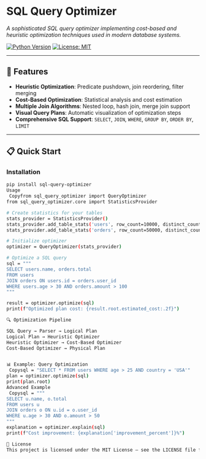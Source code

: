# SQL Query Optimizer

*A sophisticated SQL query optimizer implementing cost-based and heuristic optimization techniques used in modern database systems.*

[![Python Version](https://img.shields.io/badge/python-3.8%2B-blue)](https://python.org)
[![License: MIT](https://img.shields.io/badge/License-MIT-yellow.svg)](https://opensource.org/licenses/MIT)

---

## 🚀 Features

- **Heuristic Optimization**: Predicate pushdown, join reordering, filter merging
- **Cost-Based Optimization**: Statistical analysis and cost estimation
- **Multiple Join Algorithms**: Nested loop, hash join, merge join support
- **Visual Query Plans**: Automatic visualization of optimization steps
- **Comprehensive SQL Support**: `SELECT`, `JOIN`, `WHERE`, `GROUP BY`, `ORDER BY`, `LIMIT`

---

## 📋 Quick Start

### Installation

```bash
pip install sql-query-optimizer
Usage
 Copyfrom sql_query_optimizer import QueryOptimizer
from sql_query_optimizer.core import StatisticsProvider

# Create statistics for your tables
stats_provider = StatisticsProvider()
stats_provider.add_table_stats('users', row_count=10000, distinct_count=5000)
stats_provider.add_table_stats('orders', row_count=50000, distinct_count=10000)

# Initialize optimizer
optimizer = QueryOptimizer(stats_provider)

# Optimize a SQL query
sql = """
SELECT users.name, orders.total
FROM users
JOIN orders ON users.id = orders.user_id
WHERE users.age > 30 AND orders.amount > 100
"""

result = optimizer.optimize(sql)
print(f"Optimized plan cost: {result.root.estimated_cost:.2f}")

🔍 Optimization Pipeline

SQL Query → Parser → Logical Plan
Logical Plan → Heuristic Optimizer
Heuristic Optimizer → Cost-Based Optimizer
Cost-Based Optimizer → Physical Plan


📊 Example: Query Optimization
 Copysql = "SELECT * FROM users WHERE age > 25 AND country = 'USA'"
plan = optimizer.optimize(sql)
print(plan.root)
Advanced Example
 Copysql = """
SELECT u.name, o.total
FROM users u
JOIN orders o ON u.id = o.user_id
WHERE u.age > 30 AND o.amount > 50
"""
explanation = optimizer.explain(sql)
print(f"Cost improvement: {explanation['improvement_percent']}%")

📄 License
This project is licensed under the MIT License – see the LICENSE file for details.
